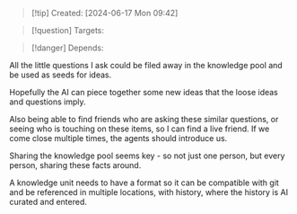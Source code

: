 
>[!tip] Created: [2024-06-17 Mon 09:42]

>[!question] Targets: 

>[!danger] Depends: 

All the little questions I ask could be filed away in the knowledge pool and be used as seeds for ideas.

Hopefully the AI can piece together some new ideas that the loose ideas and questions imply.

Also being able to find friends who are asking these similar questions, or seeing who is touching on these items, so I can find a live friend.  If we come close multiple times, the agents should introduce us.

Sharing the knowledge pool seems key - so not just one person, but every person, sharing these facts around.

A knowledge unit needs to have a format so it can be compatible with git and be referenced in multiple locations, with history, where the history is AI curated and entered.